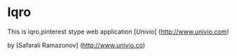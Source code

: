 # Iqro

This is iqro,pinterest stype web application
[*Univio*] (http://www.univio.com)

by [Safarali Ramazonov] (http://www.univio.co)